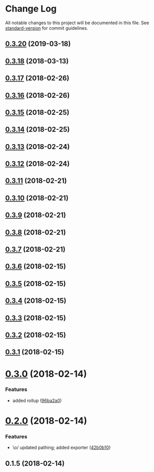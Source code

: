 # Change Log

All notable changes to this project will be documented in this file. See [standard-version](https://github.com/conventional-changelog/standard-version) for commit guidelines.

<a name="0.3.20"></a>
## [0.3.20](https://github.com/tybeck/ng-searchbox/compare/v0.3.18...v0.3.20) (2019-03-18)



<a name="0.3.18"></a>
## [0.3.18](https://github.com/tybeck/ng-searchbox/compare/v0.3.17...v0.3.18) (2018-03-13)



<a name="0.3.17"></a>
## [0.3.17](https://github.com/tybeck/ng-searchbox/compare/v0.3.16...v0.3.17) (2018-02-26)



<a name="0.3.16"></a>
## [0.3.16](https://github.com/tybeck/ng-searchbox/compare/v0.3.15...v0.3.16) (2018-02-26)



<a name="0.3.15"></a>
## [0.3.15](https://github.com/tybeck/ng-searchbox/compare/v0.3.14...v0.3.15) (2018-02-25)



<a name="0.3.14"></a>
## [0.3.14](https://github.com/tybeck/ng-searchbox/compare/v0.3.13...v0.3.14) (2018-02-25)



<a name="0.3.13"></a>
## [0.3.13](https://github.com/tybeck/ng-searchbox/compare/v0.3.12...v0.3.13) (2018-02-24)



<a name="0.3.12"></a>
## [0.3.12](https://github.com/tybeck/ng-searchbox/compare/v0.3.11...v0.3.12) (2018-02-24)



<a name="0.3.11"></a>
## [0.3.11](https://github.com/tybeck/ng-searchbox/compare/v0.3.10...v0.3.11) (2018-02-21)



<a name="0.3.10"></a>
## [0.3.10](https://github.com/tybeck/ng-searchbox/compare/v0.3.9...v0.3.10) (2018-02-21)



<a name="0.3.9"></a>
## [0.3.9](https://github.com/tybeck/ng-searchbox/compare/v0.3.8...v0.3.9) (2018-02-21)



<a name="0.3.8"></a>
## [0.3.8](https://github.com/tybeck/ng-searchbox/compare/v0.3.7...v0.3.8) (2018-02-21)



<a name="0.3.7"></a>
## [0.3.7](https://github.com/tybeck/ng-searchbox/compare/v0.3.6...v0.3.7) (2018-02-21)



<a name="0.3.6"></a>
## [0.3.6](https://github.com/tybeck/ng-searchbox/compare/v0.3.5...v0.3.6) (2018-02-15)



<a name="0.3.5"></a>
## [0.3.5](https://github.com/tybeck/ng-searchbox/compare/v0.3.4...v0.3.5) (2018-02-15)



<a name="0.3.4"></a>
## [0.3.4](https://github.com/tybeck/ng-searchbox/compare/v0.3.3...v0.3.4) (2018-02-15)



<a name="0.3.3"></a>
## [0.3.3](https://github.com/tybeck/ng-searchbox/compare/v0.3.2...v0.3.3) (2018-02-15)



<a name="0.3.2"></a>
## [0.3.2](https://github.com/tybeck/ng-searchbox/compare/v0.3.1...v0.3.2) (2018-02-15)



<a name="0.3.1"></a>
## [0.3.1](https://github.com/tybeck/ng-searchbox/compare/v0.3.0...v0.3.1) (2018-02-15)



<a name="0.3.0"></a>
# [0.3.0](https://github.com/tybeck/ng-searchbox/compare/v0.2.0...v0.3.0) (2018-02-14)


### Features

* added rollup ([96ba2a0](https://github.com/tybeck/ng-searchbox/commit/96ba2a0))



<a name="0.2.0"></a>
# [0.2.0](https://github.com/tybeck/ng-searchbox/compare/v0.1.5...v0.2.0) (2018-02-14)


### Features

* \o/ updated pathing; added exporter ([42b0b10](https://github.com/tybeck/ng-searchbox/commit/42b0b10))



<a name="0.1.5"></a>
## 0.1.5 (2018-02-14)
